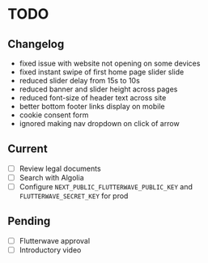 # TODO

## Changelog

- fixed issue with website not opening on some devices
- fixed instant swipe of first home page slider slide
- reduced slider delay from 15s to 10s
- reduced banner and slider height across pages
- reduced font-size of header text across site
- better bottom footer links display on mobile
- cookie consent form
- ignored making nav dropdown on click of arrow

## Current

- [ ] Review legal documents
- [ ] Search with Algolia
- [ ] Configure `NEXT_PUBLIC_FLUTTERWAVE_PUBLIC_KEY` and `FLUTTERWAVE_SECRET_KEY` for prod

## Pending

- [ ] Flutterwave approval
- [ ] Introductory video
